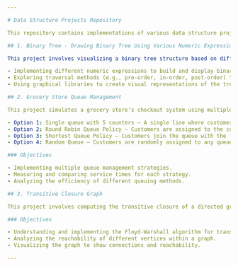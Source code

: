 ```yaml
---

# Data Structure Projects Repository

This repository contains implementations of various data structure projects aimed at exploring and understanding different concepts in computer science. Each project demonstrates unique data structure techniques and algorithms. Below is an overview of each project.

## 1. Binary Tree - Drawing Binary Tree Using Various Numeric Expressions

This project involves visualizing a binary tree structure based on different numeric expressions. It demonstrates how binary trees can be created, manipulated, and displayed in a graphical format. The primary objectives include:

- Implementing different numeric expressions to build and display binary trees.
- Exploring traversal methods (e.g., pre-order, in-order, post-order) to navigate and visualize the tree.
- Using graphical libraries to create visual representations of the tree for better understanding.

## 2. Grocery Store Queue Management

This project simulates a grocery store's checkout system using multiple queue management methods to evaluate and compare customer service times. The simulation considers different queuing strategies to find the most efficient way to serve customers. The following options are implemented.

- Option 1: Single queue with 5 counters — A single line where customers are distributed among 5 counters.
- Option 2: Round Robin Queue Policy — Customers are assigned to the counters in a rotating manner.
- Option 3: Shortest Queue Policy — Customers join the queue with the fewest people waiting.
- Option 4: Random Queue — Customers are randomly assigned to any queue.

### Objectives

- Implementing multiple queue management strategies.
- Measuring and comparing service times for each strategy.
- Analyzing the efficiency of different queuing methods.

## 3. Transitive Closure Graph

This project involves computing the transitive closure of a directed graph using the Floyd-Warshall algorithm. Transitive closure is a key concept in graph theory, representing which vertices are reachable from one another.

### Objectives

- Understanding and implementing the Floyd-Warshall algorithm for transitive closure.
- Analyzing the reachability of different vertices within a graph.
- Visualizing the graph to show connections and reachability.

---
```

